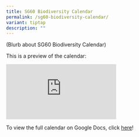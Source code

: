 ```yaml
---
title: SG60 Biodiversity Calendar
permalink: /sg60-biodiversity-calendar/
variant: tiptap
description: ""
---
```

<p>(Blurb about SG60 Biodiversity Calendar)</p>
<p>This is a preview of the calendar:</p>
<div class="iframe-wrapper">
<iframe allowfullscreen="true" frameborder="0" src="https://docs.google.com/document/d/e/2PACX-1vQ5UqEaEDbrQ7yPASWT0ylPq5k6cqvofk6ZmZB2L7Pn2m8EmT_0WP4bz8BhdmaNUwRBM-CD9Adh8vb6/pub?embedded=true"></iframe>
</div>
<p>To view the full calendar on Google Docs, click <a href="https://docs.google.com/document/d/1RA9gpTa32gUTtjz79tKkGRBdXVUgcFLJWRID7bGvXAk/edit?usp=sharing" rel="noopener nofollow" target="_blank">here</a>!</p>